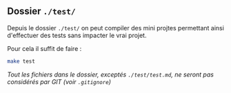 ## Dossier `./test/`

Depuis le dossier `./test/` on peut compiler des mini projtes permettant ainsi d'effectuer des tests sans impacter le vrai projet.

Pour cela il suffit de faire :
```bash
make test
```

*Tout les fichiers dans le dossier, exceptés `./test/test.md`, ne seront pas considérés par GIT (voir `.gitignore`)*